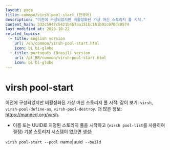 ```yaml
---
layout: page
title: common/virsh-pool-start (한국어)
description: "이전에 구성되었지만 비활성화된 가상 머신 스토리지 풀 시작."
content_hash: 332c5947c5421b4b7aa151bc1b1b01c070dc0574
last_modified_at: 2023-10-22
related_topics:
  - title: English version
    url: /en/common/virsh-pool-start.html
    icon: bi bi-globe
  - title: português (Brasil) version
    url: /pt_BR/common/virsh-pool-start.html
    icon: bi bi-globe
---
```

# virsh pool-start

이전에 구성되었지만 비활성화된 가상 머신 스토리지 풀 시작.
같이 보기: `virsh`, `virsh-pool-define-as`, `virsh-pool-destroy`.
더 많은 정보: <https://manned.org/virsh>.

- 이름 또는 UUID로 지정된 스토리지 풀을 시작하고 (`virsh pool-list`를 사용하여 결정) 기본 스토리지 시스템이 없으면 생성:

`virsh pool-start --pool `<span class="tldr-var badge badge-pill bg-dark-lm bg-white-dm text-white-lm text-dark-dm font-weight-bold">name|uuid</span>` --build`

